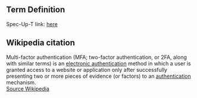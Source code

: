 ## Term Definition

Spec-Up-T link: <a href='https://weboftrust.github.io/WOT-terms/docs/glossary/multi-factor-authentication'>here</a>

## Wikipedia citation
Multi-factor authentication (MFA; two-factor authentication, or 2FA, along with similar terms) is an [electronic authentication](https://en.wikipedia.org/wiki/Electronic_authentication) method in which a user is granted access to a website or application only after successfully presenting two or more pieces of evidence (or factors) to an [authentication](authenticity) mechanism.  
[Source Wikipedia](https://en.wikipedia.org/wiki/Multi-factor_authentication)
